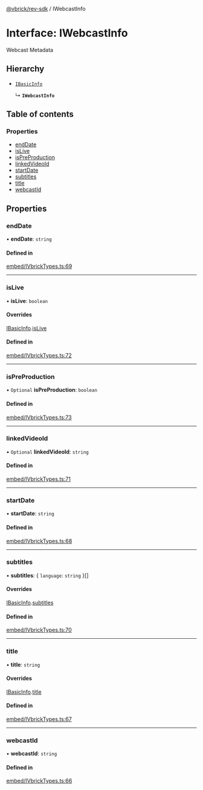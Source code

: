 [@vbrick/rev-sdk](../README.md) / IWebcastInfo

# Interface: IWebcastInfo

Webcast Metadata

## Hierarchy

- [`IBasicInfo`](IBasicInfo.md)

  ↳ **`IWebcastInfo`**

## Table of contents

### Properties

- [endDate](IWebcastInfo.md#enddate)
- [isLive](IWebcastInfo.md#islive)
- [isPreProduction](IWebcastInfo.md#ispreproduction)
- [linkedVideoId](IWebcastInfo.md#linkedvideoid)
- [startDate](IWebcastInfo.md#startdate)
- [subtitles](IWebcastInfo.md#subtitles)
- [title](IWebcastInfo.md#title)
- [webcastId](IWebcastInfo.md#webcastid)

## Properties

### endDate

• **endDate**: `string`

#### Defined in

[embed/IVbrickTypes.ts:69](https://github.com/vbrick/rev-sdk-js/blob/bdcf956/src/embed/IVbrickTypes.ts#L69)

___

### isLive

• **isLive**: `boolean`

#### Overrides

[IBasicInfo](IBasicInfo.md).[isLive](IBasicInfo.md#islive)

#### Defined in

[embed/IVbrickTypes.ts:72](https://github.com/vbrick/rev-sdk-js/blob/bdcf956/src/embed/IVbrickTypes.ts#L72)

___

### isPreProduction

• `Optional` **isPreProduction**: `boolean`

#### Defined in

[embed/IVbrickTypes.ts:73](https://github.com/vbrick/rev-sdk-js/blob/bdcf956/src/embed/IVbrickTypes.ts#L73)

___

### linkedVideoId

• `Optional` **linkedVideoId**: `string`

#### Defined in

[embed/IVbrickTypes.ts:71](https://github.com/vbrick/rev-sdk-js/blob/bdcf956/src/embed/IVbrickTypes.ts#L71)

___

### startDate

• **startDate**: `string`

#### Defined in

[embed/IVbrickTypes.ts:68](https://github.com/vbrick/rev-sdk-js/blob/bdcf956/src/embed/IVbrickTypes.ts#L68)

___

### subtitles

• **subtitles**: { `language`: `string`  }[]

#### Overrides

[IBasicInfo](IBasicInfo.md).[subtitles](IBasicInfo.md#subtitles)

#### Defined in

[embed/IVbrickTypes.ts:70](https://github.com/vbrick/rev-sdk-js/blob/bdcf956/src/embed/IVbrickTypes.ts#L70)

___

### title

• **title**: `string`

#### Overrides

[IBasicInfo](IBasicInfo.md).[title](IBasicInfo.md#title)

#### Defined in

[embed/IVbrickTypes.ts:67](https://github.com/vbrick/rev-sdk-js/blob/bdcf956/src/embed/IVbrickTypes.ts#L67)

___

### webcastId

• **webcastId**: `string`

#### Defined in

[embed/IVbrickTypes.ts:66](https://github.com/vbrick/rev-sdk-js/blob/bdcf956/src/embed/IVbrickTypes.ts#L66)
